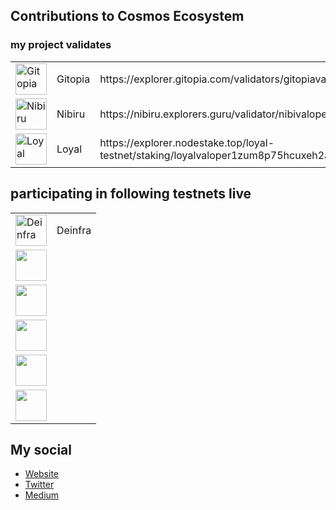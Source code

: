 ## Contributions to Cosmos Ecosystem
### my project validates
<table>
  <tr>
    <td><img width="50" src="https://user-images.githubusercontent.com/38981255/201691739-df61f26e-5c05-46b5-8ce6-0981a6615d60.PNG" alt="Gitopia"></td>
    <td>Gitopia</td>
    <td>https://explorer.gitopia.com/validators/gitopiavaloper1xddreez25kl6tyxw7650kju8v2uzxyd4x8wx3z</td>
   </tr>
   <tr>
    <td><img width="50" src="https://pbs.twimg.com/profile_images/1556857504394526721/OyWtRrNP_400x400.jpg" alt="Nibiru"></td>
    <td>Nibiru</td>
    <td>https://nibiru.explorers.guru/validator/nibivaloper1qaqsslknv26hx9s43tmt80e5pkdjss0ral57ny</td>
   </tr>
   <tr>
    <td><img width="50" src="https://user-images.githubusercontent.com/38981255/200131380-6f87a774-fde7-43ce-b2df-9f1eb3ab3158.JPG" alt="Loyal"></td>
    <td>Loyal</td>
    <td>https://explorer.nodestake.top/loyal-testnet/staking/loyalvaloper1zum8p75hcuxeh2aj3z5qj76u200mm4tu87lv2j</td>
   </tr>
</table>

## participating in following testnets live
<table>
  <tr>
    <td><img width="50" src="https://res.cloudinary.com/crunchbase-production/image/upload/c_lpad,h_170,w_170,f_auto,b_white,q_auto:eco,dpr_1/r2iykwnuyvhxsusfphy2" alt="Deinfra"></td>
    <td>Deinfra</td>
  </tr>
  <tr>
    <td><img width="50" src="" alt=""></td>
    <td> </td>
  </tr>
  <tr>
    <td><img width="50" src="" alt=""></td>
    <td> </td>
  </tr>
  <tr>
    <td><img width="50" src="" alt=""></td>
    <td> </td>
  </tr>
  <tr>
    <td><img width="50" src="" alt=""></td>
    <td> </td>
  </tr>
  <tr>
    <td><img width="50" src="" alt=""></td>
    <td> </td>
  </tr>
<table>


## My social
- [Website](https://0xrevo.my.id)
- [Twitter](https://twitter.com/0xRevo)
- [Medium](https://medium.com/@0xRevo)
